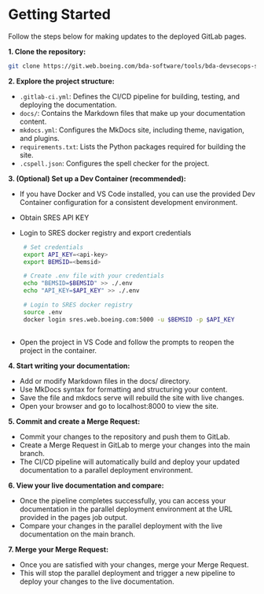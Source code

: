# Getting Started

Follow the steps below for making updates to the deployed GitLab pages.

**1. Clone the repository:**

```bash
git clone https://git.web.boeing.com/bda-software/tools/bda-devsecops-standards.git

```

**2. Explore the project structure:**

- `.gitlab-ci.yml`: Defines the CI/CD pipeline for building, testing, and deploying the documentation.
- `docs/`: Contains the Markdown files that make up your documentation content.
- `mkdocs.yml`:  Configures the MkDocs site, including theme, navigation, and plugins.
- `requirements.txt`: Lists the Python packages required for building the site.
- `.cspell.json`: Configures the spell checker for the project.

**3. (Optional) Set up a Dev Container (recommended):**

- If you have Docker and VS Code installed, you can use the provided Dev Container configuration for a consistent development environment.
- Obtain SRES API KEY
- Login to SRES docker registry and export credentials

  ```bash
   # Set credentials
   export API_KEY=<api-key>
   export BEMSID=<bemsid>

   # Create .env file with your credentials
   echo "BEMSID=$BEMSID" >> ./.env
   echo "API_KEY=$API_KEY" >> ./.env

   # Login to SRES docker registry
   source .env
   docker login sres.web.boeing.com:5000 -u $BEMSID -p $API_KEY
   
  ```

- Open the project in VS Code and follow the prompts to reopen the project in the container.

**4. Start writing your documentation:**

- Add or modify Markdown files in the docs/ directory.
- Use MkDocs syntax for formatting and structuring your content.
- Save the file and mkdocs serve will rebuild the site with live changes.
- Open your browser and go to localhost:8000 to view the site.

**5. Commit and create a Merge Request:**

- Commit your changes to the repository and push them to GitLab.
- Create a Merge Request in GitLab to merge your changes into the main branch.
- The CI/CD pipeline will automatically build and deploy your updated documentation to a parallel deployment environment.

**6. View your live documentation and compare:**

- Once the pipeline completes successfully, you can access your documentation in the parallel deployment environment at the URL provided in the pages job output.
- Compare your changes in the parallel deployment with the live documentation on the main branch.

**7. Merge your Merge Request:**

- Once you are satisfied with your changes, merge your Merge Request.
- This will stop the parallel deployment and trigger a new pipeline to deploy your changes to the live documentation.
